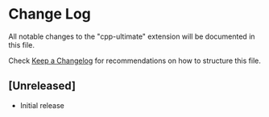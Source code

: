 # Change Log

All notable changes to the "cpp-ultimate" extension will be documented in this file.

Check [Keep a Changelog](http://keepachangelog.com/) for recommendations on how to structure this file.

## [Unreleased]

- Initial release